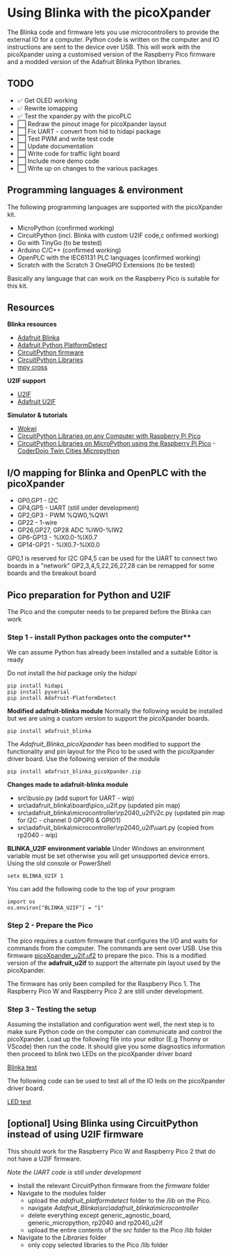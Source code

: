 # Using Blinka with the picoXpander

The Blinka code and firmware lets you use microcontrollers to provide the external IO for a computer. Python code is written on the computer and IO instructions are sent to the device over USB. This will work with the picoXpander using a customised version of the Raspberry Pico firmware and a modded version of the Adafruit Blinka Python libraries.

## TODO
- :white_check_mark: Get OLED working
- :white_check_mark: Rewrite iomapping
- :white_check_mark: Test the xpander.py with the picoPLC
- :white_large_square: Redraw the pinout image for picoXpander layout
- :white_large_square: Fix UART - convert from hid to hidapi package
- :white_large_square: Test PWM and write test code
- :white_large_square: Update documentation
- :white_large_square: Write code for traffic light board
- :white_large_square: Include more demo code
- :white_large_square: Write up on changes to the various packages

## Programming languages & environment

The following programming languages are supported with the picoXpander kit.

- MicroPython (confirmed working)
- CircuitPython (incl. Blinka with custom U2IF code,c onfirmed working)
- Go with TinyGo (to be tested)
- Arduino C/C++ (confirmed working)
- OpenPLC with the IEC61131 PLC languages (confirmed working)
- Scratch with the Scratch 3 OneGPIO Extensions (to be tested)

Basically any language that can work on the Raspberry Pico is suitable for this kit.

## Resources

**Blinka resources**
- [Adafruit Blinka](https://github.com/adafruit/Adafruit_Blinka)
- [Adafruit Python PlatformDetect](https://github.com/adafruit/Adafruit_Python_PlatformDetect)
- [CircuitPython firmware](https://circuitpython.org/downloads)
- [CircuitPython Libraries](https://circuitpython.org/libraries)
- [mpy cross](https://adafruit-circuit-python.s3.amazonaws.com/index.html?prefix=bin/mpy-cross/)

**U2IF support**
- [U2IF](https://github.com/execuc/u2if)
- [Adafruit U2IF](https://github.com/adafruit/u2if)

**Simulator & tutorials**
- [Wokwi](https://wokwi.com/)
- [CircuitPython Libraries on any Computer with Raspberry Pi Pico](https://learn.adafruit.com/circuitpython-libraries-on-any-computer-with-raspberry-pi-pico?view=all)
- [CircuitPython Libraries on MicroPython using the Raspberry Pi Pico](https://learn.adafruit.com/circuitpython-libraries-on-micropython-using-the-raspberry-pi-pico)
-[CoderDojo Twin Cities Micropython](https://www.coderdojotc.org/micropython/)

## I/O mapping for Blinka and OpenPLC with the picoXpander

- GP0,GP1 - I2C
- GP4,GP5 - UART (still under development)
- GP2,GP3 - PWM %QW0,%QW1
- GP22 - 1-wire
- GP26,GP27, GP28 ADC %IW0-%IW2
- GP6-GP13 - %IX0.0-%IX0.7
- GP14-GP21 - %IX0.7-%IX0.0

GP0,1 is reserved for I2C
GP4,5 can be used for the UART to connect two boards in a "network"
GP2,3,4,5,22,26,27,28 can be remapped for some boards and the breakout board

## Pico preparation for Python and U2IF

The Pico and the computer needs to be prepared before the Blinka can work

### Step 1 - install Python packages onto the computer**
We can assume Python has already been installed and a suitable Editor is ready

Do not install the *hid* package only the *hidapi*

    pip install hidapi
    pip install pyserial
    pip install Adafruit-PlatformDetect

**Modified adafruit-blinka module**
Normally the following would be installed but we are using a custom version to support the picoXpander boards.

    pip install adafruit_blinka

The *Adafruit_Blinka_picoXpander* has been modified to support the functionality and pin layout for the Pico to be used with the picoXpander driver board. Use the following version of the module 

    pip install adafruit_blinka_picoXpander.zip

**Changes made to adafruit-blinka module**

- src\busio.py (add suport for UART - wip)
- src\adafruit_blinka\board\pico_u2if.py (updated pin map)
- src\adafruit_blinka\microcontroller\rp2040_u2if\i2c.py (updated pin map for I2C - channel 0 GPOP0 & GPIO1)
- src\adafruit_blinka\microcontroller\rp2040_u2if\uart.py (copied from rp2040 - wip)


**BLINKA_U2IF environment variable**
Under Windows an environment variable must be set otherwise you will get unsupported device errors.
Using the old console or PowerShell

    setx BLINKA_U2IF 1

You can add the following code to the top of your program

    import os
    os.environ["BLINKA_U2IF"] = "1"

### Step 2 - Prepare the Pico

The pico requires a custom firmware that configures the I/O and waits for commands from the computer. The commands are sent over USB.
Use this firmware [picoXpander_u2if.uf2](firmware/picoXpander_u2if.uf2) to prepare the pico. This is a modified version of the **adafruit_u2if** to support the alternate pin layout used by the picoXpander.

The firmware has only been compiled for the Raspberry Pico 1. The Raspberry Pico W and Raspberry Pico 2 are still under development.

### Step 3 - Testing the setup

Assuming the installation and configuration went well, the next step is to make sure Python code on the computer can communicate and control the picoXpander. Load up the following file into your editor (E.g Thonny or VScode) then run the code. It should give you some diagnostics information then proceed to blink two LEDs on the picoXpander driver board

[Blinka test](blinka_test.py)

The following code can be used to test all of the IO leds on the picoXpander driver board.

[LED test](LED_tests.py)


## [optional] Using Blinka using CircuitPython instead of using U2IF firmware 

This should work for the Raspberry Pico W and Raspberry Pico 2 that do not have a U2IF firmware.

*Note the UART code is still under development*

- Install the relevant CircuitPython firmware from the *firmware* folder
- Navigate to the modules folder 
    - upload the *adafruit_platformdetect* folder to the /lib on the Pico. 
    - navigate *Adafruit_Blinka\src\adafruit_blinka\microcontroller*
    - delete everything except generic_agnostic_board, generic_micropython, rp2040 and rp2040_u2if
    - upload the entire contents of the *src* folder to the Pico /lib folder
- Navigate to the *Libraries* folder
    - only copy selected libraries to the Pico /lib folder